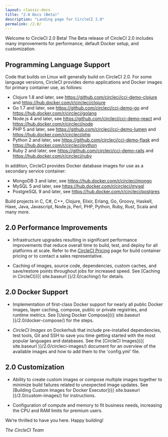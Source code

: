 ```yaml
---
layout: classic-docs
title: "2.0 Docs (Beta)"
description: "Landing page for CircleCI 2.0"
permalink: /2.0/
---
```


Welcome to CircleCI 2.0 Beta! The Beta release of CircleCI 2.0 includes many improvements for performance, default Docker setup, and customization. 

## Programming Language Support

Code that builds on Linux will generally build on CircleCI 2.0. For some language versions, CircleCI provides demo applications and Docker images for primary container use, as follows: 

- Clojure 1.8 and later, see https://github.com/circleci/cci-demo-clojure and https://hub.docker.com/r/circleci/clojure
- Go 1.7 and later, see https://github.com/circleci/cci-demo-go and https://hub.docker.com/r/circleci/golang
- Node.js 4 and later, see https://github.com/circleci/cci-demo-react and https://hub.docker.com/r/circleci/node
- PHP 5 and later, see https://github.com/circleci/cci-demo-lumen and https://hub.docker.com/r/circleci/php
- Python 2 and later, see https://github.com/circleci/cci-demo-flask and https://hub.docker.com/r/circleci/python
- Ruby 2 and later, see https://github.com/circleci/cci-demo-rails and https://hub.docker.com/r/circleci/ruby 

In addition, CircleCI provides Docker database images for use as a secondary service container:

- MongoDB 3 and later, see https://hub.docker.com/r/circleci/mongo
- MySQL 5 and later, see https://hub.docker.com/r/circleci/mysql
- PostgreSQL 9 and later, see https://hub.docker.com/r/circleci/postgres

Build projects in C, C#, C++, Clojure, Elixir, Erlang, Go, Groovy, Haskell, Haxe, Java, Javascript, Node.js, Perl, PHP, Python, Ruby, Rust, Scala and many more. 

## 2.0 Performance Improvements

- Infrastructure upgrades resulting in significant performance improvements that reduce overall time to build, test, and deploy for all platforms at scale. Refer to the [CircleCI Pricing](https://circleci.com/pricing/) page for build container pricing or to contact a sales representative. 

- Caching of images, source code, dependencies, custom caches, and save/restore points throughout jobs for increased speed. See [Caching in CircleCI]({{ site.baseurl }}/2.0/caching/) for details.

## 2.0 Docker Support

- Implementation of first-class Docker support for nearly all public Docker images, layer caching, compose, public or private registries, and runtime metrics. See [Using Docker Compose]({{ site.baseurl }}/2.0/docker-compose/) for the steps.

- *CircleCI Images* on Dockerhub that include pre-installed dependencies, test tools, Git and SSH to save you time getting started with the most popular languages and databases. See the [CircleCI Images]({{ site.baseurl }}/2.0/circleci-images/) document for an overview of the available images and how to add them to the 'config.yml' file.

## 2.0 Customization 

- Ability to create custom images or compose multiple images together to minimize build failures related to unexpected image updates. See [Building Custom Images for Docker Executor]({{ site.baseurl }}/2.0/custom-images/) for instructions.

- Configuration of compute and memory to fit business needs, increasing the CPU and RAM limits for premium users. 

We’re thrilled to have you here. Happy building!

_The CircleCI Team_
